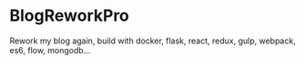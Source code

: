 # BlogReworkPro

Rework my blog again, build with docker, flask, react, redux, gulp, webpack, es6, flow, mongodb...
